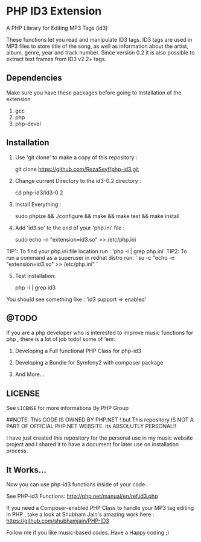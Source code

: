 PHP ID3 Extension
=================
A PHP Library for Editing MP3 Tags (id3) 

These functions let you read and manipulate ID3 tags. 
ID3 tags are used in MP3 files to store title of the song, as well as information about the artist, album, genre, year and track number.
Since version 0.2 it is also possible to extract text frames from ID3 v2.2+ tags.

Dependencies
------------

 Make sure you have these packages before going to Installation of the extension

  1.    gcc
  2.    php
  3.    php-devel



Installation
------------

  1. Use 'git clone' to make a copy of this repository :

        git clone https://github.com/RezaSeyf/php-id3.git

  2. Change current Directory to the id3-0.2 directory :

        cd php-id3/id3-0.2

  3. Install Everything :

        sudo phpize && ./configure && make && make test && make install

  4. Add 'id3.so' to the end of your 'php.ini' file :

       sudo echo -n "extension=id3.so" >> /etc/php.ini

  TIP1: To find your php.ini file location run : 'php -i | grep php.ini'
  TIP2: To run a command as a superuser in redhat distro run: ' su -c "echo -n "extension=id3.so" >> /etc/php.ini" '

  5. Test installation:

       php -i | grep id3

  You should see something like :  'id3 support => enabled'


@TODO
-----
If you are a php developer who is interested to improve music functions for php , there is a lot of job todo!
some of 'em:
   
  1. Developing a Full functional PHP Class for php-id3

  2. Developing a Bundle for Symfony2 with composer package
 
  3. And More... 

 
LICENSE
-------
See ``LICENSE`` for more informations By PHP Group

##NOTE:
This CODE IS OWNED BY PHP.NET ! but This repository IS NOT A PART OF OFFICIAL PHP.NET WEBSITE. its ABSOLUTLY PERSONAL!!

I have just created this repository for the personal use in my music website project and I shared it to have a document for later use on installation process. 


It Works...
-----------
Now you can use php-id3 functions inside of your code . 

See PHP-id3 Functions: http://php.net/manual/en/ref.id3.php

If you need a Composer-enabled PHP Class to handle your MP3 tag editing in PHP , take a look at Shubham Jain's amazing work here : 
https://github.com/shubhamjain/PHP-ID3 

Follow me if you like music-based codes..Have a Happy coding ;) 
